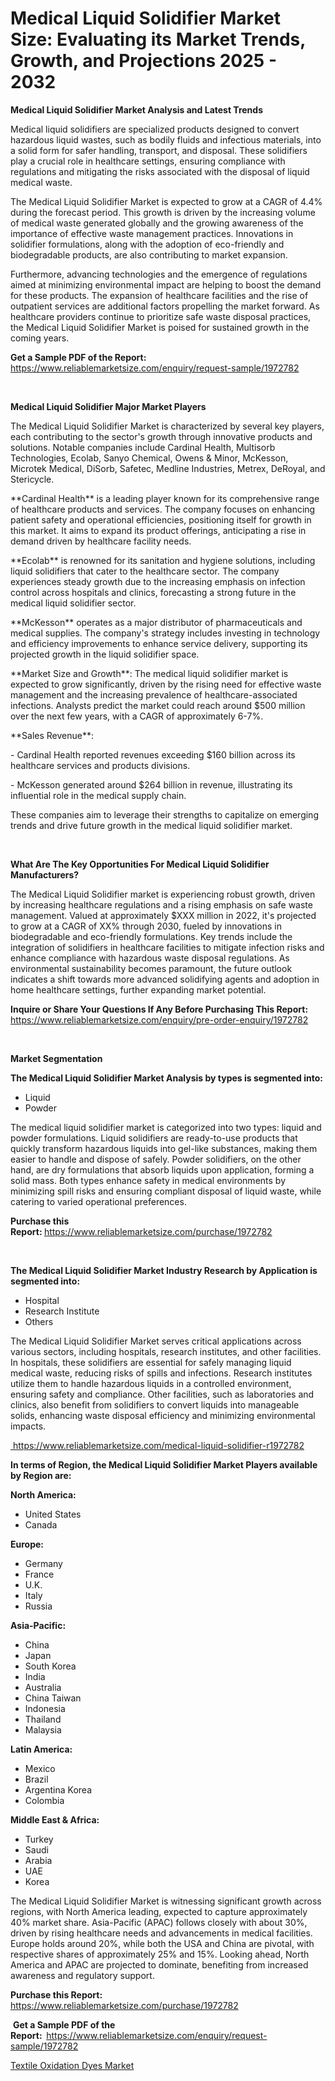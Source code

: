 <p><h1>Medical Liquid Solidifier Market Size: Evaluating its Market Trends, Growth, and Projections 2025 - 2032</h1></p><p><strong>Medical Liquid Solidifier Market Analysis and Latest Trends</strong></p>
<p><p>Medical liquid solidifiers are specialized products designed to convert hazardous liquid wastes, such as bodily fluids and infectious materials, into a solid form for safer handling, transport, and disposal. These solidifiers play a crucial role in healthcare settings, ensuring compliance with regulations and mitigating the risks associated with the disposal of liquid medical waste.</p><p>The Medical Liquid Solidifier Market is expected to grow at a CAGR of 4.4% during the forecast period. This growth is driven by the increasing volume of medical waste generated globally and the growing awareness of the importance of effective waste management practices. Innovations in solidifier formulations, along with the adoption of eco-friendly and biodegradable products, are also contributing to market expansion. </p><p>Furthermore, advancing technologies and the emergence of regulations aimed at minimizing environmental impact are helping to boost the demand for these products. The expansion of healthcare facilities and the rise of outpatient services are additional factors propelling the market forward. As healthcare providers continue to prioritize safe waste disposal practices, the Medical Liquid Solidifier Market is poised for sustained growth in the coming years.</p></p>
<p><strong>Get a Sample PDF of the Report:&nbsp;</strong> <a href="https://www.reliablemarketsize.com/enquiry/request-sample/1972782?utm_campaign=2804&utm_medium=2&utm_source=Github&utm_content=ia&utm_term=03042025&utm_id=medical-liquid-solidifier">https://www.reliablemarketsize.com/enquiry/request-sample/1972782</a></p>
<p>&nbsp;</p>
<p><strong>Medical Liquid Solidifier Major Market Players</strong></p>
<p><p>The Medical Liquid Solidifier Market is characterized by several key players, each contributing to the sector's growth through innovative products and solutions. Notable companies include Cardinal Health, Multisorb Technologies, Ecolab, Sanyo Chemical, Owens & Minor, McKesson, Microtek Medical, DiSorb, Safetec, Medline Industries, Metrex, DeRoyal, and Stericycle.</p><p>**Cardinal Health** is a leading player known for its comprehensive range of healthcare products and services. The company focuses on enhancing patient safety and operational efficiencies, positioning itself for growth in this market. It aims to expand its product offerings, anticipating a rise in demand driven by healthcare facility needs.</p><p>**Ecolab** is renowned for its sanitation and hygiene solutions, including liquid solidifiers that cater to the healthcare sector. The company experiences steady growth due to the increasing emphasis on infection control across hospitals and clinics, forecasting a strong future in the medical liquid solidifier sector.</p><p>**McKesson** operates as a major distributor of pharmaceuticals and medical supplies. The company's strategy includes investing in technology and efficiency improvements to enhance service delivery, supporting its projected growth in the liquid solidifier space.</p><p>**Market Size and Growth**: The medical liquid solidifier market is expected to grow significantly, driven by the rising need for effective waste management and the increasing prevalence of healthcare-associated infections. Analysts predict the market could reach around $500 million over the next few years, with a CAGR of approximately 6-7%.</p><p>**Sales Revenue**:</p><p>- Cardinal Health reported revenues exceeding $160 billion across its healthcare services and products divisions.</p><p>- McKesson generated around $264 billion in revenue, illustrating its influential role in the medical supply chain.</p><p>These companies aim to leverage their strengths to capitalize on emerging trends and drive future growth in the medical liquid solidifier market.</p></p>
<p>&nbsp;</p>
<p><strong>What Are The Key Opportunities For Medical Liquid Solidifier Manufacturers?</strong></p>
<p><p>The Medical Liquid Solidifier market is experiencing robust growth, driven by increasing healthcare regulations and a rising emphasis on safe waste management. Valued at approximately $XXX million in 2022, it's projected to grow at a CAGR of XX% through 2030, fueled by innovations in biodegradable and eco-friendly formulations. Key trends include the integration of solidifiers in healthcare facilities to mitigate infection risks and enhance compliance with hazardous waste disposal regulations. As environmental sustainability becomes paramount, the future outlook indicates a shift towards more advanced solidifying agents and adoption in home healthcare settings, further expanding market potential.</p></p>
<p><strong>Inquire or Share Your Questions If Any Before Purchasing This Report:</strong> <a href="https://www.reliablemarketsize.com/enquiry/pre-order-enquiry/1972782?utm_campaign=2804&utm_medium=2&utm_source=Github&utm_content=ia&utm_term=03042025&utm_id=medical-liquid-solidifier">https://www.reliablemarketsize.com/enquiry/pre-order-enquiry/1972782</a></p>
<p>&nbsp;</p>
<p><strong>Market Segmentation</strong></p>
<p><strong>The Medical Liquid Solidifier Market Analysis by types is segmented into:</strong></p>
<p><ul><li>Liquid</li><li>Powder</li></ul></p>
<p><p>The medical liquid solidifier market is categorized into two types: liquid and powder formulations. Liquid solidifiers are ready-to-use products that quickly transform hazardous liquids into gel-like substances, making them easier to handle and dispose of safely. Powder solidifiers, on the other hand, are dry formulations that absorb liquids upon application, forming a solid mass. Both types enhance safety in medical environments by minimizing spill risks and ensuring compliant disposal of liquid waste, while catering to varied operational preferences.</p></p>
<p><strong>Purchase this Report:&nbsp;</strong><a href="https://www.reliablemarketsize.com/purchase/1972782?utm_campaign=2804&utm_medium=2&utm_source=Github&utm_content=ia&utm_term=03042025&utm_id=medical-liquid-solidifier">https://www.reliablemarketsize.com/purchase/1972782</a></p>
<p>&nbsp;</p>
<p><strong>The Medical Liquid Solidifier Market Industry Research by Application is segmented into:</strong></p>
<p><ul><li>Hospital</li><li>Research Institute</li><li>Others</li></ul></p>
<p><p>The Medical Liquid Solidifier Market serves critical applications across various sectors, including hospitals, research institutes, and other facilities. In hospitals, these solidifiers are essential for safely managing liquid medical waste, reducing risks of spills and infections. Research institutes utilize them to handle hazardous liquids in a controlled environment, ensuring safety and compliance. Other facilities, such as laboratories and clinics, also benefit from solidifiers to convert liquids into manageable solids, enhancing waste disposal efficiency and minimizing environmental impacts.</p></p>
<p><a href="https://www.reliablemarketsize.com/medical-liquid-solidifier-r1972782?utm_campaign=2804&utm_medium=2&utm_source=Github&utm_content=ia&utm_term=03042025&utm_id=medical-liquid-solidifier">&nbsp;https://www.reliablemarketsize.com/medical-liquid-solidifier-r1972782</a></p>
<p><strong>In terms of Region, the Medical Liquid Solidifier Market Players available by Region are:</strong></p>
<p>
    <p> <strong> North America: </strong>
        <ul>
            <li>United States</li>
            <li>Canada</li>
        </ul>
        </p> 
    <p> <strong> Europe: </strong>
        <ul>
            <li>Germany</li>
            <li>France</li>
            <li>U.K.</li>
            <li>Italy</li>
            <li>Russia</li>
        </ul>
        </p> 
    <p> <strong> Asia-Pacific: </strong>
        <ul>
            <li>China</li>
            <li>Japan</li>
            <li>South Korea</li>
            <li>India</li>
            <li>Australia</li>
            <li>China Taiwan</li>
            <li>Indonesia</li>
            <li>Thailand</li>
            <li>Malaysia</li>
        </ul>
        </p> 
    <p> <strong> Latin America: </strong>
        <ul>
            <li>Mexico</li>
            <li>Brazil</li>
            <li>Argentina Korea</li>
            <li>Colombia</li>
        </ul>
        </p> 
    <p> <strong> Middle East & Africa: </strong>
        <ul>
            <li>Turkey</li>
            <li>Saudi</li>
            <li>Arabia</li>
            <li>UAE</li>
            <li>Korea</li>
        </ul>
    </p>
    </p>
<p><p>The Medical Liquid Solidifier Market is witnessing significant growth across regions, with North America leading, expected to capture approximately 40% market share. Asia-Pacific (APAC) follows closely with about 30%, driven by rising healthcare needs and advancements in medical facilities. Europe holds around 20%, while both the USA and China are pivotal, with respective shares of approximately 25% and 15%. Looking ahead, North America and APAC are projected to dominate, benefiting from increased awareness and regulatory support.</p></p>
<p><strong>Purchase this Report: </strong><a href="https://www.reliablemarketsize.com/purchase/1972782?utm_campaign=2804&utm_medium=2&utm_source=Github&utm_content=ia&utm_term=03042025&utm_id=medical-liquid-solidifier">https://www.reliablemarketsize.com/purchase/1972782</a></p>
<p>&nbsp;<strong>Get a Sample PDF of the Report:&nbsp;&nbsp;</strong><a href="https://www.reliablemarketsize.com/enquiry/request-sample/1972782?utm_campaign=2804&utm_medium=2&utm_source=Github&utm_content=ia&utm_term=03042025&utm_id=medical-liquid-solidifier">https://www.reliablemarketsize.com/enquiry/request-sample/1972782</a></p>
<p><strong></strong></p>
<p><p><a href="https://github.com/watzondechao/Market-Research-Report-List-1/blob/main/textile-oxidation-dyes-market.md?utm_campaign=2804&utm_medium=2&utm_source=Github&utm_content=ia&utm_term=03042025&utm_id=medical-liquid-solidifier">Textile Oxidation Dyes Market</a></p></p>